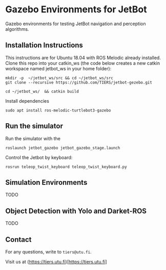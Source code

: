 # Gazebo Environments for JetBot

Gazebo environments for testing JetBot navigation and perception algorithms.

## Installation Instructions

This instructions are for Ubuntu 18.04 with ROS Melodic already installed.
Clone this repo into your catkin_ws (the code below creates a new catkin workspace named jetbot_ws in your home folder):

```
mkdir -p  ~/jetbot_ws/src && cd ~/jetbot_ws/src
git clone --recursive https://github.com/TIERS/jetbot-gezebo.git

cd ~/jetbot_ws/  && catkin build
```

Install dependencies
```
sudo apt install ros-melodic-turtlebot3-gazebo
```

## Run the simulator

Run the simulator with the 
```
roslaunch jetbot_gazebo jetbot_gazebo_stage.launch
```

Control the Jetbot by keyboard:
```
rosrun teleop_twist_keyboard teleop_twist_keyboard.py
```

## Simulation Environments

TODO

## Object Detection with Yolo and Darket-ROS

TODO

## Contact

For any questions, write to `tiers@utu.fi`.

Visit us at (https://tiers.utu.fi)[https://tiers.utu.fi]
